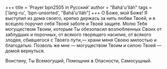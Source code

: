+++
title = 'Prayer bpn2505 in Русский'
author = "Bahá'u'lláh"
tags = ['lang-ru', 'bpn-unsorted', "Bahá'u'lláh"]
+++
О Боже, мой Боже! Я выступил из дома своего, крепко держась за нить любви Твоей, и я всецело поручил себя Твоей заботе и Твоей защите. Молю Тебя могуществом Твоим, которым Ты обезопасил возлюбленных Своих от заблудших и порочных, от всякого творящего насилие, от всякого злодея, сбившегося с Твоего пути,— храни меня Своею милостью и благодатью. Позволь же мне — могуществом Твоим и силою Твоей — домой вернуться.

Воистину, Ты Всемогущий, Помощник в Опасности, Самосущный.
